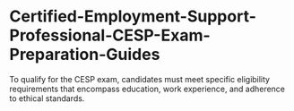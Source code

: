 # Certified-Employment-Support-Professional-CESP-Exam-Preparation-Guides
To qualify for the CESP exam, candidates must meet specific eligibility requirements that encompass education, work experience, and adherence to ethical standards. 
